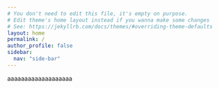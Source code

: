 ```yaml
---
# You don't need to edit this file, it's empty on purpose.
# Edit theme's home layout instead if you wanna make some changes
# See: https://jekyllrb.com/docs/themes/#overriding-theme-defaults
layout: home
permalink: /
author_profile: false
sidebar:
  nav: "side-bar"
---
```



aaaaaaaaaaaaaaaaaaa

